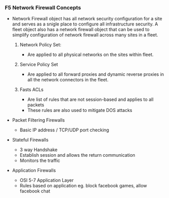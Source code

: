 ### F5 Network Firewall Concepts 

* Network Firewall object has all network security configuration for a site and serves as a snigle place to configure all infrastructure security. A fleet object also has a network firewall object that can be used to simplify configuration of network firewall across many sites in a fleet. 

    1. Network Policy Set:
        * Are applied to all physical networks on the sites within fleet.

    2. Service Policy Set 
        * Are applied to all forward proxies and dynamic reverse proxies in all the network connectors in the fleet.

    3. Fasts ACLs
        * Are list of rules that are not session-based and applies to all packets 
        * These rules are also used to mitigate DOS attacks 

* Packet Filtering Firewalls 
    - Basic IP address / TCP/UDP port checking 

* Stateful Firewalls
    - 3 way Handshake 
    - Establish session and allows the return communication
    - Monitors the traffic 

* Application Firewalls
    - OSI 5-7 Application Layer 
    - Rules based on application eg. block facebook games, allow facebook chat

